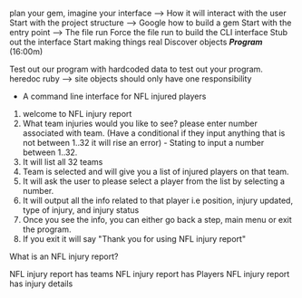 plan your gem, imagine your interface --> How it will interact with the user
Start with the project structure --> Google how to build a gem 
Start with the entry point --> The file run 
Force the file run to build the CLI interface
Stub out the interface
Start making things real 
Discover objects 
***Program*** (16:00m)

Test out our program with hardcoded data to test out your program. 
heredoc ruby --> site 
objects should only have one responsibility

- A command line interface for NFL injured players 

1. welcome to NFL injury report
2. What team injuries would you like to see? please enter number associated with team. (Have a conditional if they input anything that is not between 1..32 it will rise an error) - Stating to input a number between 1..32. 
3. It will list all 32 teams
4. Team is selected and will give you a list of injured players on that team.
5. It will ask the user to please select a player from the list by selecting a number. 
6. It will output all the info related to that player i.e position, injury updated, type of injury, and injury status 
7. Once you see the info, you can either go back a step, main menu or exit the program. 
8. If you exit it will say "Thank you for using NFL injury report"

What is an NFL injury report?

NFL injury report has teams 
NFL injury report has Players 
NFL injury report has injury details 


